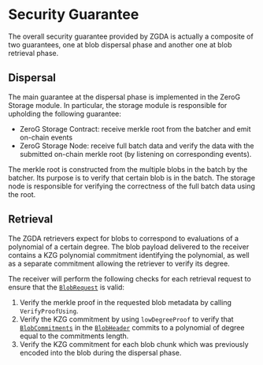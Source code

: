 # Security Guarantee

The overall security guarantee provided by ZGDA is actually a composite of two guarantees, one at blob dispersal phase and another one at blob retrieval phase.

## Dispersal

The main guarantee at the dispersal phase is implemented in the ZeroG Storage module. In particular, the storage module is responsible for upholding the following guarantee:

* ZeroG Storage Contract: receive merkle root from the batcher and emit on-chain events
* ZeroG Storage Node: receive full batch data and verify the data with the submitted on-chain merkle root (by listening on corresponding events).

The merkle root is constructed from the multiple blobs in the batch by the batcher. Its purpose is to verify that certain blob is in the batch. The storage node is responsible for verifying the correctness of the full batch data using the root.

## Retrieval

The ZGDA retrievers expect for blobs to correspond to evaluations of a polynomial of a certain degree. The blob payload delivered to the receiver contains a KZG polynomial commitment identifying the polynomial, as well as a separate commitment allowing the retriever to verify its degree.

The receiver will perform the following checks for each retrieval request to ensure that the [`BlobRequest`](../data-model.md#request) is valid:

1. Verify the merkle proof in the requested blob metadata by calling `VerifyProofUsing`.
2. Verify the KZG commitment by using `lowDegreeProof` to verify that [`BlobCommitments`](../data-model.md#blob-header) in the [`BlobHeader`](../data-model.md#blob-header) commits to a polynomial of degree equal to the commitments length.
3. Verify the KZG commitment for each blob chunk which was previously encoded into the blob during the dispersal phase.
